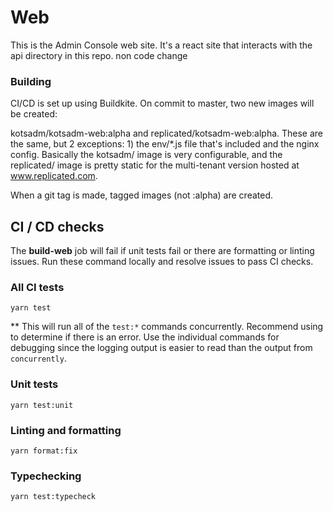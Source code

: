 # Web

This is the Admin Console web site. It's a react site that interacts with the api directory in this repo.
non code change

### Building

CI/CD is set up using Buildkite. On commit to master, two new images will be created:

kotsadm/kotsadm-web:alpha and replicated/kotsadm-web:alpha. These are the same, but 2 exceptions: 1) the env/*.js file that's included and the nginx config. Basically the kotsadm/ image is very configurable, and the replicated/ image is pretty static for the multi-tenant version hosted at www.replicated.com.

When a git tag is made, tagged images (not :alpha) are created.

## CI / CD checks

The **build-web** job will fail if unit tests fail or there are formatting or linting issues. Run these command locally and resolve issues to pass CI checks.

### All CI tests

```
yarn test

```

** This will run all of the `test:*` commands concurrently. Recommend using to determine if there is an error. Use the individual commands for debugging since the logging output is easier to read than the output from `concurrently`.

### Unit tests

```
yarn test:unit
```

### Linting and formatting

```
yarn format:fix
```

### Typechecking
```
yarn test:typecheck
```

